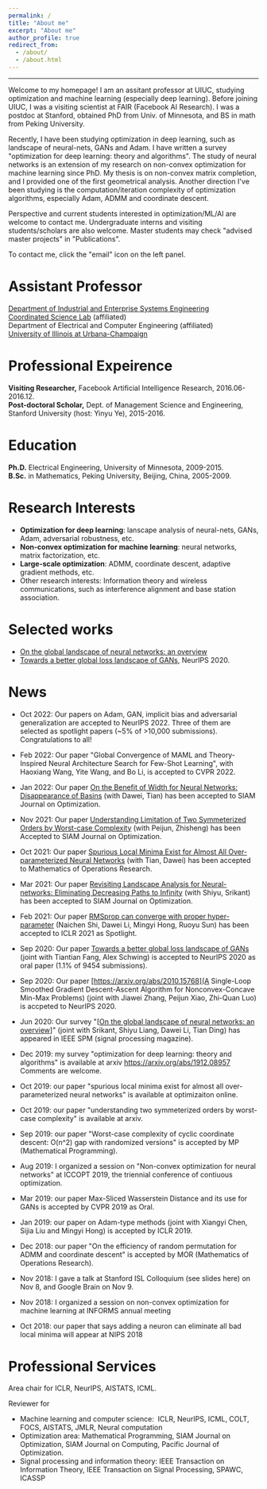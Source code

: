 ```yaml
---
permalink: /
title: "About me"
excerpt: "About me"
author_profile: true
redirect_from: 
  - /about/
  - /about.html
---
```


- - -
Welcome to my homepage!
I am an assitant professor at UIUC, studying optimization and machine learning (especially deep learning). Before joining UIUC, I was a visiting scientist at FAIR (Facebook AI Research). I was a postdoc at Stanford, obtained PhD from Univ. of Minnesota, and BS in math from Peking University. 

Recently, I have been studying optimization in deep learning, such as landscape of neural-nets, GANs and Adam. I have written a survey "optimization for deep learning: theory and algorithms". The study of neural networks is an extension of my research on non-convex optimization for machine learning since PhD. My thesis is on non-convex matrix completion, and I provided one of the first geometrical analysis. Another direction I've been studying is the computation/iteration complexity of optimization algorithms, especially Adam, ADMM and coordinate descent. 

Perspective and current students interested in optimization/ML/AI are welcome to contact me. Undergraduate interns and visiting students/scholars are also welcome. Master students may check "advised master projects" in "Publications".

To contact me, click the "email" icon on the left panel. 

Assistant Professor
======
[Department of Industrial and Enterprise Systems Engineering](https://ise.illinois.edu)<br />
[Coordinated Science Lab](https://csl.illinois.edu/) (affiliated)<br /> 
Department of Electrical and Computer Engineering (affiliated) <br />
[University of Illinois at Urbana-Champaign](https://illinois.edu)

Professional Expeirence
======
**Visiting Researcher,** Facebook Artificial Intelligence Research, 2016.06-2016.12.  
**Post-doctoral Scholar,** Dept. of Management Science and Engineering, Stanford University (host: Yinyu Ye), 2015-2016.

Education
======
**Ph.D.** Electrical Engineering, University of Minnesota, 2009-2015.  
**B.Sc.** in Mathematics, Peking University, Beijing, China, 2005-2009.

Research Interests
======
* **Optimization for deep learning**: lanscape analysis of neural-nets, GANs, Adam, adversarial robustness, etc.
* **Non-convex optimization for machine learning**: neural networks, matrix factorization, etc.
* **Large-scale optimization**: ADMM, coordinate descent, adaptive gradient methods, etc.
* Other research interests: Information theory and wireless communications, such as interference alignment and base station association.

**Selected works**
======
* [On the global landscape of neural networks: an overview](https://arxiv.org/abs/2007.01429)
* [Towards a better global loss landscape of GANs](https://arxiv.org/abs/2011.04926), NeurIPS 2020.

News
======
* Oct 2022: Our papers on Adam, GAN, implicit bias and adversarial generalization are accepted to NeurIPS 2022. Three of them are selected as spotlight papers (~5% of >10,000 submissions). Congratulations to all! 
 

* Feb 2022: Our paper "Global Convergence of MAML and Theory-Inspired Neural Architecture Search for Few-Shot Learning", with Haoxiang Wang, Yite Wang, and Bo Li, is accepted to CVPR 2022.
* Jan 2022: Our paper [On the Benefit of Width for Neural Networks: Disappearance of Basins](https://arxiv.org/pdf/1812.11039.pdf) (with Dawei, Tian) has been accepted to SIAM Journal on Optimization.
* Nov 2021: Our paper [Understanding Limitation of Two Symmeterized Orders by Worst-case Complexity](https://arxiv.org/abs/1910.04366) (with Peijun, Zhisheng) has been Accepted to SIAM Journal on Optimization. 
* Oct 2021: Our paper [Spurious Local Minima Exist for Almost All Over-parameterized Neural Networks](https://arxiv.org/abs/1911.01413) (with Tian, Dawei) has been accepted to Mathematics of Operations Research.
* Mar 2021: Our paper [Revisiting Landscape Analysis for Neural-networks: Eliminating Decreasing Paths to Infinity](https://arxiv.org/abs/1912.13472) (with Shiyu, Srikant) has been accepted to SIAM Journal on Optimization.
* Feb 2021: Our paper [RMSprop can converge with proper hyper-parameter](https://openreview.net/forum?id=3UDSdyIcBDA) (Naichen Shi, Dawei Li, Mingyi Hong, Ruoyu Sun) has been accepted to ICLR 2021 as Spotlight.
* Sep 2020: Our paper [Towards a better global loss landscape of GANs](https://arxiv.org/abs/2011.04926) (joint with Tiantian Fang, Alex Schwing)  is accepted to NeurIPS 2020 as oral paper (1.1% of 9454 submissions).
* Sep 2020: Our paper [https://arxiv.org/abs/2010.15768](A Single-Loop Smoothed Gradient Descent-Ascent Algorithm for Nonconvex-Concave Min-Max Problems) (joint with Jiawei Zhang, Peijun Xiao, Zhi-Quan Luo) is accpeted to NeurIPS 2020. 
* Jun 2020: Our survey "[[On the global landscape of neural networks: an overview](https://arxiv.org/abs/2007.01429)]" (joint with Srikant, Shiyu Liang, Dawei Li, Tian Ding) has appeared in IEEE SPM (signal processing magazine).
* Dec 2019: my survey "optimization for deep learning: theory and algorithms" is available at arxiv https://arxiv.org/abs/1912.08957 Comments are welcome. 
* Oct 2019: our paper "spurious local minima exist for almost all over-parameterized neural networks" is available at optimizaiton online. 
* Oct 2019: our paper "understanding two symmeterized orders by worst-case complexity" is available at arxiv. 
* Sep 2019: our paper "Worst-case complexity of cyclic coordinate descent: O(n^2) gap with randomized versions" is accepted by MP (Mathematical Programming).
* Aug 2019: I organized a session on "Non-convex optimization for neural networks" at ICCOPT 2019, the triennial conference of contiuous optimization. 
* Mar 2019: our paper Max-Sliced Wasserstein Distance and its use for GANs is accepted by CVPR 2019 as Oral. 
* Jan 2019: our paper on Adam-type methods (joint with Xiangyi Chen, Sijia Liu and Mingyi Hong) is accepted by ICLR 2019. 
* Dec 2018: our paper "On the efficiency of random permutation for ADMM and coordinate descent" is accepted by MOR (Mathematics of Operations Research).
* Nov 2018: I gave a talk at Stanford ISL Colloquium (see slides here) on Nov 8, and Google Brain on Nov 9. 
* Nov 2018: I organized a session on non-convex optimization for machine learning at INFORMS annual meeting
* Oct 2018: our paper that says adding a neuron can eliminate all bad local minima will appear at NIPS 2018

Professional Services
======
Area chair for ICLR, NeurIPS, AISTATS, ICML. 

Reviewer for
*	Machine learning and computer science:  ICLR, NeurIPS, ICML, COLT, FOCS, AISTATS, JMLR, Neural computation
*	Optimization area: Mathematical Programming, SIAM Journal on Optimization, SIAM Journal on Computing, Pacific Journal of Optimization.
* Signal processing and information theory: IEEE Transaction on Information Theory, IEEE Transaction on Signal Processing, SPAWC, ICASSP
